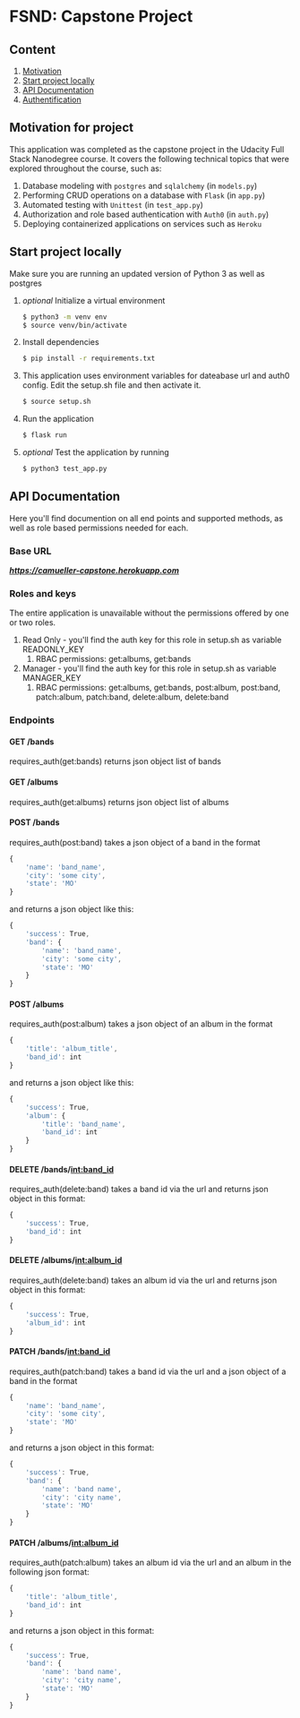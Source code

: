 # FSND: Capstone Project

## Content

1. [Motivation](#motivation)
2. [Start project locally](#startlocal)
3. [API Documentation](#api)
4. [Authentification](#authentification)

<a name="motivation"></a>
## Motivation for project

This application was completed as the capstone project in the Udacity Full Stack Nanodegree course.
It covers the following technical topics that were explored throughout the course, such as:

1. Database modeling with `postgres` and `sqlalchemy` (in `models.py`)
2. Performing CRUD operations on a database with `Flask` (in `app.py`)
3. Automated testing with `Unittest` (in `test_app.py`)
4. Authorization and role based authentication with `Auth0` (in `auth.py`)
5. Deploying containerized applications on services such as `Heroku`

<a name="startlocal"></a>
## Start project locally

Make sure you are running an updated version of Python 3 as well as postgres

1. *optional* Initialize a virtual environment
    ```bash
    $ python3 -m venv env
    $ source venv/bin/activate
    ```
2. Install dependencies
    ```bash
    $ pip install -r requirements.txt
    ```
3. This application uses environment variables for dateabase url and auth0 config. Edit the setup.sh file and then activate it.
    ```bash
    $ source setup.sh
    ```
4. Run the application
    ```bash
    $ flask run
    ```
5. *optional* Test the application by running
    ```bash
    $ python3 test_app.py
    ```

<a name="api"></a>
## API Documentation

Here you'll find documention on all end points and supported methods, as well as role based permissions needed for each.

### Base URL
**_https://camueller-capstone.herokuapp.com_**

### Roles and keys

The entire application is unavailable without the permissions offered by one or two roles. 

1. Read Only - you'll find the auth key for this role in setup.sh as variable READONLY_KEY
    1. RBAC permissions: get:albums, get:bands
2. Manager - you'll find the auth key for this role in setup.sh as variable MANAGER_KEY
    1. RBAC permissions: get:albums, get:bands, post:album, post:band, patch:album, patch:band, delete:album, delete:band

### Endpoints

#### GET /bands
requires_auth(get:bands)
returns json object list of bands

#### GET /albums
requires_auth(get:albums)
returns json object list of albums

#### POST /bands
requires_auth(post:band)
takes a json object of a band in the format 
```javascript
{
    'name': 'band_name',
    'city': 'some city',
    'state': 'MO'
}
```
and returns a json object like this:
```javascript
{
    'success': True,
    'band': {
        'name': 'band_name',
        'city': 'some city',
        'state': 'MO'
    }
}
```

#### POST /albums
requires_auth(post:album)
takes a json object of an album in the format 
```javascript
{
    'title': 'album_title',
    'band_id': int
}
```
and returns a json object like this:
```javascript
{
    'success': True,
    'album': {
        'title': 'band_name',
        'band_id': int
    }
}
```

#### DELETE /bands/<int:band_id>
requires_auth(delete:band)
takes a band id via the url and returns json object in this format:
```javascript
{
    'success': True,
    'band_id': int
}
```

#### DELETE /albums/<int:album_id>
requires_auth(delete:band)
takes an album id via the url and returns json object in this format:
```javascript
{
    'success': True,
    'album_id': int
}
```

#### PATCH /bands/<int:band_id>
requires_auth(patch:band)
takes a band id via the url and a json object of a band in the format 
```javascript
{
    'name': 'band_name',
    'city': 'some city',
    'state': 'MO'
}
```
and returns a json object in this format:
```javascript
{
    'success': True,
    'band': {
        'name': 'band name',
        'city': 'city name',
        'state': 'MO'
    }
}
```

#### PATCH /albums/<int:album_id>
requires_auth(patch:album)
takes an album id via the url and an album in the following json format:
```javascript
{
    'title': 'album_title',
    'band_id': int
}
```
and returns a json object in this format:
```javascript
{
    'success': True,
    'band': {
        'name': 'band name',
        'city': 'city name',
        'state': 'MO'
    }
}
```
